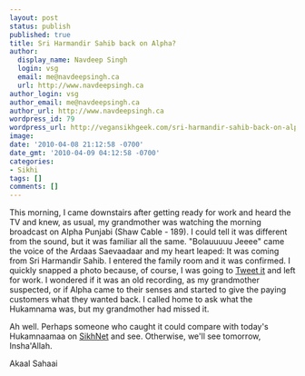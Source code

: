 ```yaml
---
layout: post
status: publish
published: true
title: Sri Harmandir Sahib back on Alpha?
author:
  display_name: Navdeep Singh
  login: vsg
  email: me@navdeepsingh.ca
  url: http://www.navdeepsingh.ca
author_login: vsg
author_email: me@navdeepsingh.ca
author_url: http://www.navdeepsingh.ca
wordpress_id: 79
wordpress_url: http://vegansikhgeek.com/sri-harmandir-sahib-back-on-alpha/
image: 
date: '2010-04-08 21:12:58 -0700'
date_gmt: '2010-04-09 04:12:58 -0700'
categories:
- Sikhi
tags: []
comments: []
---
```

<p>This morning, I came downstairs after getting ready for work and heard the TV and knew, as usual, my grandmother was watching the morning broadcast on Alpha Punjabi (Shaw Cable - 189). I could tell it was different from the sound, but it was familiar all the same. "Bolauuuuu Jeeee" came the voice of the Ardaas Saevaadaar and my heart leaped: It was coming from Sri Harmandir Sahib. I entered the family room and it was confirmed. I quickly snapped a photo because, of course, I was going to <a href="http://twitter.com/navdeepsingh/status/11825583215" target="_blank">Tweet it</a> and left for work. I wondered if it was an old recording, as my grandmother suspected, or if Alpha came to their senses and started to give the paying customers what they wanted back. I called home to ask what the Hukamnama was, but my grandmother had missed it.</p>
<p>Ah well. Perhaps someone who caught it could compare with today's Hukamnaamaa on <a href="http://www.sikhnet.com/hukam" target="_blank">SikhNet</a> and see. Otherwise, we'll see tomorrow, Insha'Allah.</p>
<p>Akaal Sahaai</p>
